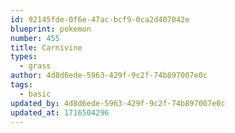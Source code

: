 ```yaml
---
id: 92145fde-0f6e-47ac-bcf9-0ca2d407042e
blueprint: pokemon
number: 455
title: Carnivine
types:
  - grass
author: 4d8d6ede-5963-429f-9c2f-74b897007e0c
tags:
  - basic
updated_by: 4d8d6ede-5963-429f-9c2f-74b897007e0c
updated_at: 1716504296
---
```

